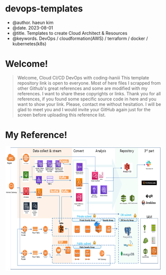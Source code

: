 # devops-templates
 - @author. haeun kim
 - @date.   2023-08-01
 - @title.  Templates to create Cloud Architect & Resources  
 - @keywords.  DevOps / cloudformation(AWS) / terraform / docker / kubernetes(k8s)

# Welcome! 

> Welcome, Cloud CI/CD DevOps with coding-haniii 
> This template repository link is open to everyone.
> Most of here files I scrapped from other Github's great references and some are modified with my references. 
> I want to share these copyrights or links.
> Thank you for all references, if you found some specific source code in here and you want to show your link.
> Please, contact me without hesitation. 
> I will be glad to meet you and I would invite your GitHub again just for the screen before uploading this reference list.  

# My Reference! 

<p align="center">
  <img src="/AWS_STUDY_20230401.png" width="700" height="400">
</p>
